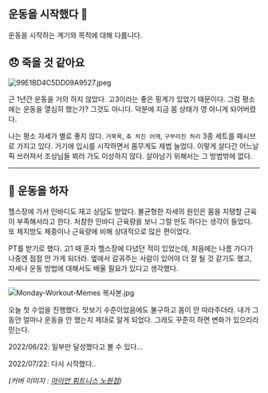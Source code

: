 ## 운동을 시작했다 🏃

운동을 시작하는 계기와 목적에 대해 다룹니다.

## 😞 죽을 것 같아요

![99E1BD4C5DD09A9527.jpeg](https://cdn.hashnode.com/res/hashnode/image/upload/v1636715160598/kG5CpN49I.jpeg)

근 1년간 운동을 거의 하지 않았다. 고3이라는 좋은 핑계가 있었기 때문이다. 그럼 평소에는 운동을 열심히 했는가? 그것도 아니다. 덕분에 지금 몸 상태가 영 아니게 되어버렸다.

나는 평소 자세가 별로 좋지 않다. ```거북목```, ```축 처진 어깨```, ```구부러진 허리``` 3종 세트를 패시브로 가지고 있다. 거기에 입시를 시작하면서 몸무게도 제법 늘었다. 이렇게 살다간 어느날 픽 쓰러져서 조상님들 뵈러 가도 이상하지 않다. 살아남기 위해서는 그 방법밖에 없다.

---

## 💪 운동을 하자

헬스장에 가서 인바디도 재고 상담도 받았다. 불균형한 자세의 원인은 몸을 지탱할 근육이 부족해서라고 한다. 처참한 인바디 근육량을 보니 그럴 만도 하다는 생각이 들었다. 또 체지방도 체중이나 근육량에 비해 상대적으로 많은 편이었다. 

PT를 받기로 했다. 고1 때 혼자 헬스장에 다녔던 적이 있었는데, 처음에는 나름 가다가 나중엔 점점 안 가게 되더라. 옆에서 갈궈주는 사람이 있어야 더 잘 될 것 같기도 했고, 자세나 운동 방법에 대해서도 배울 필요가 있다고 생각했다.

---

![Monday-Workout-Memes 복사본.jpg](https://cdn.hashnode.com/res/hashnode/image/upload/v1636716816435/kZdimaPZj.jpeg)

오늘 첫 수업을 진행했다. 맛보기 수준이었음에도 불구하고 몸이 안 따라주더라. 내가 그동안 얼마나 운동을 안 했는지 제대로 알게 되었다. 그래도 꾸준히 하면 변화가 있으리라 믿는다.

2022/06/22: 일부만 달성했다고 볼 수 있다...

2022/07/22: 다시 시작했다..

*(커버 이미지 :  [아이언 휘트니스 노원점](https://m.place.naver.com/place/1759396699/home))*